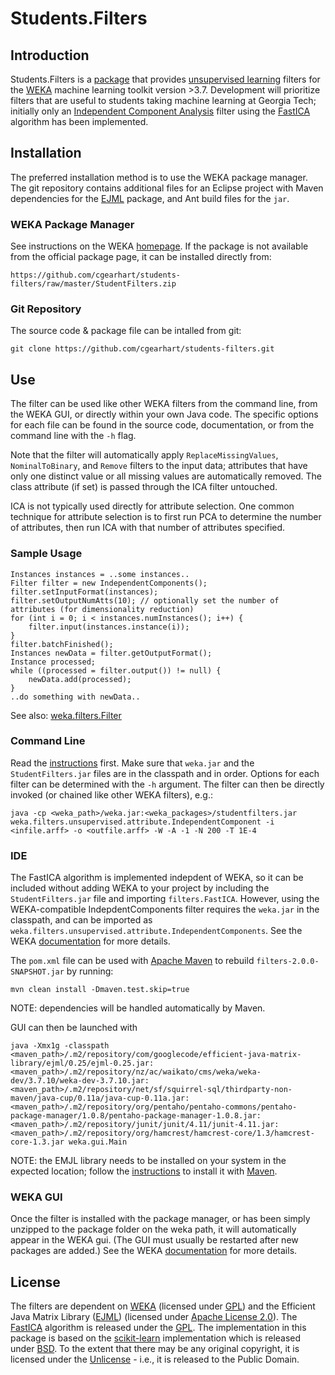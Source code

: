# Students.Filters

## Introduction

Students.Filters is a [package](http://weka.wikispaces.com/Packages) that provides [unsupervised learning](http://en.wikipedia.org/wiki/Unsupervised_learning) filters for the [WEKA](http://www.cs.waikato.ac.nz/~ml/weka/index.html) machine learning toolkit version >3.7. Development will prioritize filters that are useful to students taking machine learning at Georgia Tech; initially only an [Independent Component Analysis](http://en.wikipedia.org/wiki/Independent_component_analysis) filter using the [FastICA](http://research.ics.aalto.fi/ica/newindex.shtml) algorithm has been implemented.

## Installation

The preferred installation method is to use the WEKA package manager. The git repository contains additional files for an Eclipse project with Maven dependencies for the [EJML](https://code.google.com/p/efficient-java-matrix-library/) package, and Ant build files for the `jar`.

### WEKA Package Manager

See instructions on the WEKA [homepage](http://weka.wikispaces.com/How+do+I+use+the+package+manager%3F). If the package is not available from the official package page, it can be installed directly from: 

    https://github.com/cgearhart/students-filters/raw/master/StudentFilters.zip

### Git Repository

The source code & package file can be intalled from git:

    git clone https://github.com/cgearhart/students-filters.git

## Use

The filter can be used like other WEKA filters from the command line, from the WEKA GUI, or directly within your own Java code. The specific options for each file can be found in the source code, documentation, or from the command line with the `-h` flag.

Note that the filter will automatically apply `ReplaceMissingValues`, `NominalToBinary`, and `Remove` filters to the input data; attributes that have only one distinct value or all missing values are automatically removed. The class attribute (if set) is passed through the ICA filter untouched.

ICA is not typically used directly for attribute selection. One common technique for attribute selection is to first run PCA to determine the number of attributes, then run ICA with that number of attributes specified.

### Sample Usage

```
Instances instances = ..some instances..
Filter filter = new IndependentComponents();
filter.setInputFormat(instances);
filter.setOutputNumAtts(10); // optionally set the number of attributes (for dimensionality reduction)
for (int i = 0; i < instances.numInstances(); i++) {
	filter.input(instances.instance(i));
}
filter.batchFinished();
Instances newData = filter.getOutputFormat();
Instance processed;
while ((processed = filter.output()) != null) {
	newData.add(processed);
}
..do something with newData..
```

See also: [weka.filters.Filter](http://weka.sourceforge.net/doc.dev/weka/filters/Filter.html)

### Command Line

Read the [instructions](http://weka.wikispaces.com/How+do+I+use+WEKA+from+command+line%3F) first. Make sure that `weka.jar` and the `StudentFilters.jar` files are in the classpath and in order. Options for each filter can be determined with the `-h` argument. The filter can then be directly invoked (or chained like other WEKA filters), e.g.:

    java -cp <weka_path>/weka.jar:<weka_packages>/studentfilters.jar weka.filters.unsupervised.attribute.IndependentComponent -i <infile.arff> -o <outfile.arff> -W -A -1 -N 200 -T 1E-4

### IDE

The FastICA algorithm is implemented indepdent of WEKA, so it can be included without adding WEKA to your project by including the `StudentFilters.jar` file and importing `filters.FastICA`. However, using the WEKA-compatible IndepdentComponents filter  requires the `weka.jar` in the classpath, and can be imported as `weka.filters.unsupervised.attribute.IndependentComponents`. See the WEKA [documentation](http://weka.wikispaces.com/Use+WEKA+in+your+Java+code) for more details.

The `pom.xml` file can be used with [Apache Maven](http://maven.apache.org/) to rebuild `filters-2.0.0-SNAPSHOT.jar` by running:

    mvn clean install -Dmaven.test.skip=true

NOTE: dependencies will be handled automatically by Maven.

GUI can then be launched with

	java -Xmx1g -classpath <maven_path>/.m2/repository/com/googlecode/efficient-java-matrix-library/ejml/0.25/ejml-0.25.jar:<maven_path>/.m2/repository/nz/ac/waikato/cms/weka/weka-dev/3.7.10/weka-dev-3.7.10.jar:<maven_path>/.m2/repository/net/sf/squirrel-sql/thirdparty-non-maven/java-cup/0.11a/java-cup-0.11a.jar:<maven_path>/.m2/repository/org/pentaho/pentaho-commons/pentaho-package-manager/1.0.8/pentaho-package-manager-1.0.8.jar:<maven_path>/.m2/repository/junit/junit/4.11/junit-4.11.jar:<maven_path>/.m2/repository/org/hamcrest/hamcrest-core/1.3/hamcrest-core-1.3.jar weka.gui.Main


NOTE: the EMJL library needs to be installed on your system in the expected location; follow the [instructions](https://code.google.com/p/efficient-java-matrix-library/) to install it with [Maven](http://maven.apache.org/).

### WEKA GUI

Once the filter is installed with the package manager, or has been simply unzipped to the package folder on the weka path, it will automatically appear in the WEKA gui. (The GUI must usually be restarted after new packages are added.) See the WEKA [documentation](http://weka.wikispaces.com/How+do+I+use+the+package+manager%3F) for more details.

## License

The filters are dependent on [WEKA](http://www.cs.waikato.ac.nz/~ml/weka/index.html) (licensed under [GPL](http://www.gnu.org/licenses/gpl.html)) and the Efficient Java Matrix Library ([EJML](https://code.google.com/p/efficient-java-matrix-library/)) (licensed under [Apache License 2.0](http://www.apache.org/licenses/LICENSE-2.0)). The [FastICA](http://research.ics.aalto.fi/ica/newindex.shtml) algorithm is released under the [GPL](http://research.ics.aalto.fi/ica/fastica/about.shtml). The implementation in this package is based on the [scikit-learn](http://scikit-learn.org/stable/index.html) implementation which is released under [BSD](https://github.com/scikit-learn/scikit-learn/blob/master/COPYING). To the extent that there may be any original copyright, it is licensed under the [Unlicense](http://unlicense.org/) - i.e., it is released to the Public Domain.